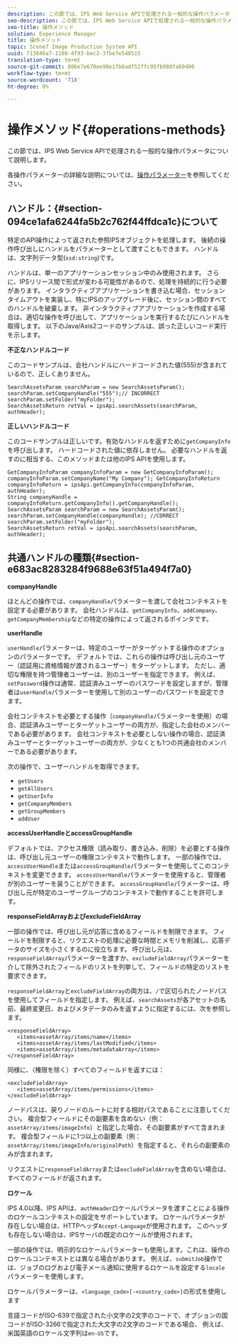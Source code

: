 ```yaml
---
description: この節では、IPS Web Service APIで処理される一般的な操作パラメータについて説明します。
seo-description: この節では、IPS Web Service APIで処理される一般的な操作パラメータについて説明します。
seo-title: 操作メソッド
solution: Experience Manager
title: 操作メソッド
topic: Scene7 Image Production System API
uuid: 713646a7-1108-4f93-bec2-3fbe7e548515
translation-type: tm+mt
source-git-commit: 806e7e670ee98e1fb6adf52ffc95fb989fa69400
workflow-type: tm+mt
source-wordcount: '718'
ht-degree: 0%

---
```



# 操作メソッド{#operations-methods}

この節では、IPS Web Service APIで処理される一般的な操作パラメータについて説明します。

各操作パラメーターの詳細な説明については、[操作パラメーター](/help/aem-ips-api/operations/c-operations-intro/c-methods/c-methods.md)を参照してください。

## ハンドル：{#section-094ce1afa6244fa5b2c762f44ffdca1c}について

特定のAPI操作によって返された参照IPSオブジェクトを処理します。 後続の操作呼び出しにハンドルをパラメーターとして渡すこともできます。 ハンドルは、文字列データ型(`xsd:string`)です。

ハンドルは、単一のアプリケーションセッション中のみ使用されます。 さらに、IPSリリース間で形式が変わる可能性があるので、処理を持続的に行う必要があります。 インタラクティブアプリケーションを書き込む場合、セッションタイムアウトを実装し、特にIPSのアップグレード後に、セッション間のすべてのハンドルを破棄します。 非インタラクティブアプリケーションを作成する場合は、適切な操作を呼び出して、アプリケーションを実行するたびにハンドルを取得します。 以下のJava/Axis2コードのサンプルは、誤った正しいコード実行を示します。

**不正なハンドルコード**

このコードサンプルは、会社ハンドルにハードコードされた値(555)が含まれているので、正しくありません。

```
SearchAssetsParam searchParam = new SearchAssetsParam(); searchParam.setCompanyHandle("555");// INCORRECT 
searchParam.setFolder("myFolder"); 
SearchAssetsReturn retVal = ipsApi.searchAssets(searchParam, authHeader);
```

**正しいハンドルコード**

このコードサンプルは正しいです。有効なハンドルを返すために`getCompanyInfo`を呼び出します。 ハードコードされた値に依存しません。 必要なハンドルを返すのに相当する、このメソッドまたは他のIPS APIを使用します。

```
GetCompanyInfoParam companyInfoParam = new GetCompanyInfoParam(); 
companyInfoParam.setCompanyName("My Company"); GetCompanyInfoReturn companyInfoReturn = ipsApi.getCompanyInfo(companyInfoParam, authHeader); 
String companyHandle = companyInfoReturn.getCompanyInfo().getCompanyHandle(); 
SearchAssetsParam searchParam = new SearchAssetsParam(); searchParam.setCompanyHandle(companyHandle); //CORRECT 
searchParam.setFolder("myFolder"); 
SearchAssetsReturn retVal = ipsApi.searchAssets(searchParam, authHeader);
```

## 共通ハンドルの種類{#section-e683ac8283284f9688e63f51a494f7a0}

**companyHandle**

ほとんどの操作では、`companyHandle`パラメーターを渡して会社コンテキストを設定する必要があります。 会社ハンドルは、`getCompanyInfo`、`addCompany`、`getCompanyMembership`などの特定の操作によって返されるポインタです。

**userHandle**

`userHandle`パラメーターは、特定のユーザーがターゲットする操作のオプションのパラメーターです。 デフォルトでは、これらの操作は呼び出し元のユーザー（認証用に資格情報が渡されるユーザー）をターゲットします。 ただし、適切な権限を持つ管理者ユーザーは、別のユーザーを指定できます。 例えば、`setPassword`操作は通常、認証済みユーザーのパスワードを設定しますが、管理者は`userHandle`パラメーターを使用して別のユーザーのパスワードを設定できます。

会社コンテキストを必要とする操作（`companyHandle`パラメーターを使用）の場合、認証済みユーザーとターゲットユーザーの両方が、指定した会社のメンバーである必要があります。 会社コンテキストを必要としない操作の場合、認証済みユーザーとターゲットユーザーの両方が、少なくとも1つの共通会社のメンバーである必要があります。

次の操作で、ユーザーハンドルを取得できます。

* `getUsers`
* `getAllUsers`
* `getUserInfo`
* `getCompanyMembers`
* `getGroupMembers`
* `addUser`

**accessUserHandleとaccessGroupHandle**

デフォルトでは、アクセス権限（読み取り、書き込み、削除）を必要とする操作は、呼び出し元ユーザーの権限コンテキストで動作します。 一部の操作では、`accessUserHandle`または`accessGroupHandle`パラメーターを使用してこのコンテキストを変更できます。 `accessUserHandle`パラメーターを使用すると、管理者が別のユーザーを装うことができます。 `accessGroupHandle`パラメーターは、呼び出し元が特定のユーザーグループのコンテキストで動作することを許可します。

**responseFieldArrayおよびexcludeFieldArray**

一部の操作では、呼び出し元が応答に含めるフィールドを制限できます。 フィールドを制限すると、リクエストの処理に必要な時間とメモリを削減し、応答データのサイズを小さくするのに役立ちます。 呼び出し元は、`responseFieldArray`パラメーターを渡すか、`excludeFieldArray`パラメーターを介して除外されたフィールドのリストを列挙して、フィールドの特定のリストを要求できます。

`responseFieldArray`と`excludeFieldArray`の両方は、`/`で区切られたノードパスを使用してフィールドを指定します。 例えば、`searchAssets`が各アセットの名前、最終変更日、およびメタデータのみを返すように指定するには、次を参照します。

```
<responseFieldArray> 
   <items>assetArray/items/name</items> 
   <items>assetArray/items/lastModified</items> 
   <items>assetArray/items/metadataArray</items> 
</responseFieldArray>
```

同様に、（権限を除く）すべてのフィールドを返すには：

```
<excludeFieldArray> 
   <items>assetArray/items/permissions</items> 
</excludeFieldArray>
```

ノードパスは、戻りノードのルートに対する相対パスであることに注意してください。 複合型フィールドにその副要素を含めない（例：`assetArray/items/imageInfo`）と指定した場合、その副要素がすべて含まれます。 複合型フィールドに1つ以上の副要素（例：`assetArray/items/imageInfo/originalPath`）を指定すると、それらの副要素のみが含まれます。

リクエストに`responseFieldArray`または`excludeFieldArray`を含めない場合は、すべてのフィールドが返されます。

**ロケール**

IPS 4.0以降、IPS APIは、`authHeader`ロケールパラメータを渡すことによる操作のロケールコンテキストの設定をサポートしています。 ロケールパラメータが存在しない場合は、HTTPヘッダ`Accept-Language`が使用されます。 このヘッダも存在しない場合は、IPSサーバの既定のロケールが使用されます。

一部の操作では、明示的なロケールパラメーターも使用します。これは、操作のロケールコンテキストとは異なる場合があります。 例えば、`submitJob`操作では、ジョブのログおよび電子メール通知に使用するロケールを設定する`locale`パラメーターを使用します。

ロケールパラメーターは、`<language_code>[-<country_code>]`の形式を使用します

言語コードがISO-639で指定された小文字の2文字のコードで、オプションの国コードがISO-3266で指定された大文字の2文字のコードである場合、 例えば、米国英語のロケール文字列は`en-US`です。

